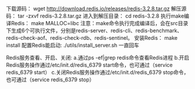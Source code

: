 下载源码：
wget http://download.redis.io/releases/redis-3.2.8.tar.gz
解压源码：
tar -zxvf redis-3.2.8.tar.gz
进入到解压目录：
cd redis-3.2.8
执行make编译Redis：
make MALLOC=libc
注意：make命令执行完成编译后，会在src目录下生成6个可执行文件，分别是redis-server、redis-cli、redis-benchmark、redis-check-aof、redis-check-rdb、redis-sentinel。
安装Redis：
make install 
配置Redis能启动:
./utils/install_server.sh 一直回车

Redis服务查看、开启、关闭:
a.通过ps -ef|grep redis命令查看Redis进程
b.开启Redis服务操作通过/etc/init.d/redis_6379 start命令，也可通过（service redis_6379 start）
c.关闭Redis服务操作通过/etc/init.d/redis_6379 stop命令，也可通过（service redis_6379 stop）